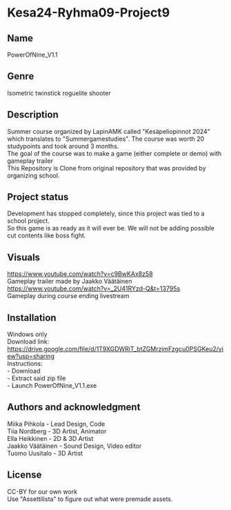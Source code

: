 # Kesa24-Ryhma09-Project9



## Name
PowerOfNine_V1.1

## Genre
Isometric twinstick roguelite shooter

## Description
Summer course organized by LapinAMK called "Kesäpeliopinnot 2024" which translates to "Summergamestudies". The course was worth 20 studypoints and took around 3 months.<br>
The goal of the course was to make a game (either complete or demo) with gameplay trailer<br>
This Repository is Clone from original repository that was provided by organizing school.

## Project status
Development has stopped completely, since this project was tied to a school project.<br>
So this game is as ready as it will ever be. We will not be adding possible cut contents like boss fight.

## Visuals
https://www.youtube.com/watch?v=c9BwKAx8z58 <br>
Gameplay trailer made by Jaakko Väätäinen<br>
https://www.youtube.com/watch?v=_2U41RYzd-Q&t=13795s<br>
Gameplay during course ending livestream

## Installation
Windows only<br>
Download link: https://drive.google.com/file/d/1T9XGDWRiT_btZGMrzjmFzgcu0PSGKeu2/view?usp=sharing<br>
Instructions:<br>
    - Download<br>
    - Extract said zip file<br>
    - Launch PowerOfNine_V1.1.exe

## Authors and acknowledgment
Miika Pihkola - Lead Design, Code<br>
Tiia Nordberg - 3D Artist, Animator<br>
Ella Heikkinen - 2D & 3D Artist<br>
Jaakko Väätäinen - Sound Design, Video editor<br>
Tuomo Uusitalo - 3D Artist<br>

## License
CC-BY for our own work<br>
Use "Assettilista" to figure out what were premade assets.

